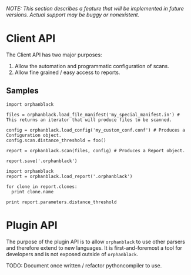 *NOTE: This section describes a feature that will be implemented in future versions. Actual support may be buggy or nonexistent.*

# Client API

The Client API has two major purposes:

1. Allow the automation and programmatic configuration of scans.
2. Allow fine grained / easy access to reports.

## Samples

```
import orphanblack

files = orphanblack.load_file_manifest('my_special_manifest.in') # This returns an iterator that will produce files to be scanned.

config = orphanblack.load_config('my_custom_conf.conf') # Produces a Configuration object.
config.scan.distance_threshold = foo()

report = orphanblack.scan(files, config) # Produces a Report object.

report.save('.orphanblack')
```

```
import orphanblack
report = orphanblack.load_report('.orphanblack')

for clone in report.clones:
  print clone.name

print report.parameters.distance_threshold
```

# Plugin API

The purpose of the plugin API is to allow `orphanblack` to use other parsers and therefore extend to new languages. It is first-and-foremost a tool for developers and is not exposed outside of `orphanblack`.

TODO: Document once written / refactor pythoncompiler to use.